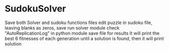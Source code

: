 # SudokuSolver
Save both Solver and sudoku functions files
edit puzzle in sudoku file, leaving blanks as zeros, save
run solver module
check "AutoReplicationLog" in python module save file for results
It will print the best 6 fitnesses of each generation until a solution is found, then it will print solution
